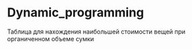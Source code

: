 # Dynamic_programming
Таблица для нахождения наибольшей стоимости вещей при органиченном объеме сумки

